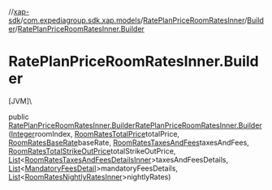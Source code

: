 //[xap-sdk](../../../../index.md)/[com.expediagroup.sdk.xap.models](../../index.md)/[RatePlanPriceRoomRatesInner](../index.md)/[Builder](index.md)/[RatePlanPriceRoomRatesInner.Builder](-rate-plan-price-room-rates-inner.-builder.md)

# RatePlanPriceRoomRatesInner.Builder

[JVM]\

public [RatePlanPriceRoomRatesInner.Builder](index.md)[RatePlanPriceRoomRatesInner.Builder](-rate-plan-price-room-rates-inner.-builder.md)([Integer](https://docs.oracle.com/javase/8/docs/api/java/lang/Integer.html)roomIndex, [RoomRatesTotalPrice](../../-room-rates-total-price/index.md)totalPrice, [RoomRatesBaseRate](../../-room-rates-base-rate/index.md)baseRate, [RoomRatesTaxesAndFees](../../-room-rates-taxes-and-fees/index.md)taxesAndFees, [RoomRatesTotalStrikeOutPrice](../../-room-rates-total-strike-out-price/index.md)totalStrikeOutPrice, [List](https://docs.oracle.com/javase/8/docs/api/java/util/List.html)&lt;[RoomRatesTaxesAndFeesDetailsInner](../../-room-rates-taxes-and-fees-details-inner/index.md)&gt;taxesAndFeesDetails, [List](https://docs.oracle.com/javase/8/docs/api/java/util/List.html)&lt;[MandatoryFeesDetail](../../-mandatory-fees-detail/index.md)&gt;mandatoryFeesDetails, [List](https://docs.oracle.com/javase/8/docs/api/java/util/List.html)&lt;[RoomRatesNightlyRatesInner](../../-room-rates-nightly-rates-inner/index.md)&gt;nightlyRates)
